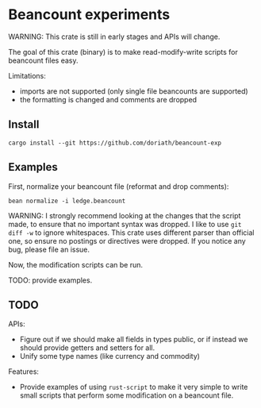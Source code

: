 # Beancount experiments

WARNING: This crate is still in early stages and APIs will change.

The goal of this crate (binary) is to make read-modify-write scripts for
beancount files easy.

Limitations:

* imports are not supported (only single file beancounts are supported)
* the formatting is changed and comments are dropped

## Install

```shell
cargo install --git https://github.com/doriath/beancount-exp
```

## Examples

First, normalize your beancount file (reformat and drop comments):

```shell
bean normalize -i ledge.beancount
```

WARNING: I strongly recommend looking at the changes that the script made, to
ensure that no important syntax was dropped. I like to use `git diff -w` to
ignore whitespaces. This crate uses different parser than official one, so
ensure no postings or directives were dropped. If you notice any bug, please
file an issue.

Now, the modification scripts can be run.

TODO: provide examples.


## TODO

APIs:

* Figure out if we should make all fields in types public, or if instead we
  should provide getters and setters for all.
* Unify some type names (like currency and commodity)

Features:

* Provide examples of using `rust-script` to make it very simple to write small
  scripts that perform some modification on a beancount file.
